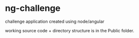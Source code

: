 # ng-challenge
challenge application created using node/angular

working source code + directory structure is in the Public folder.


